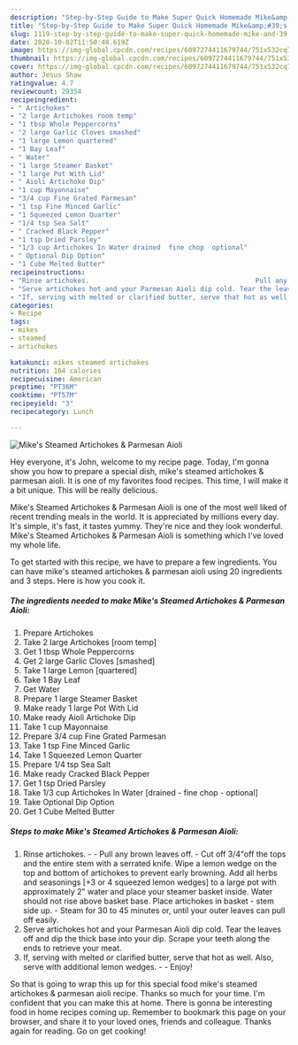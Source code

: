 ```yaml
---
description: "Step-by-Step Guide to Make Super Quick Homemade Mike&amp;#39;s Steamed Artichokes &amp;amp; Parmesan Aioli"
title: "Step-by-Step Guide to Make Super Quick Homemade Mike&amp;#39;s Steamed Artichokes &amp;amp; Parmesan Aioli"
slug: 1119-step-by-step-guide-to-make-super-quick-homemade-mike-and-39-s-steamed-artichokes-and-amp-parmesan-aioli
date: 2020-10-02T11:50:48.619Z
image: https://img-global.cpcdn.com/recipes/6097274411679744/751x532cq70/mikes-steamed-artichokes-parmesan-aioli-recipe-main-photo.jpg
thumbnail: https://img-global.cpcdn.com/recipes/6097274411679744/751x532cq70/mikes-steamed-artichokes-parmesan-aioli-recipe-main-photo.jpg
cover: https://img-global.cpcdn.com/recipes/6097274411679744/751x532cq70/mikes-steamed-artichokes-parmesan-aioli-recipe-main-photo.jpg
author: Jesus Shaw
ratingvalue: 4.7
reviewcount: 29354
recipeingredient:
- " Artichokes"
- "2 large Artichokes room temp"
- "1 tbsp Whole Peppercorns"
- "2 large Garlic Cloves smashed"
- "1 large Lemon quartered"
- "1 Bay Leaf"
- " Water"
- "1 large Steamer Basket"
- "1 large Pot With Lid"
- " Aioli Artichoke Dip"
- "1 cup Mayonnaise"
- "3/4 cup Fine Grated Parmesan"
- "1 tsp Fine Minced Garlic"
- "1 Squeezed Lemon Quarter"
- "1/4 tsp Sea Salt"
- " Cracked Black Pepper"
- "1 tsp Dried Parsley"
- "1/3 cup Artichokes In Water drained  fine chop  optional"
- " Optional Dip Option"
- "1 Cube Melted Butter"
recipeinstructions:
- "Rinse artichokes.                                          Pull any brown leaves off.                        Cut off 3/4&#34;off the tops and the entire stem with a serrated knife.                                                             Wipe a lemon wedge on the top and bottom of artichokes to prevent early browning.                                                                                                              Add all herbs and seasonings [+3 or 4 squeezed lemon wedges] to a large pot with approximately 2&#34; water and place your steamer basket inside. Water should not rise above basket base.                                                                                                                                                                    Place artichokes in basket - stem side up. Steam for 30 to 45 minutes or, until your outer leaves can pull off easily."
- "Serve artichokes hot and your Parmesan Aioli dip cold. Tear the leaves off and dip the thick base into your dip. Scrape your teeth along the ends to retrieve your meat."
- "If, serving with melted or clarified butter, serve that hot as well. Also, serve with additional lemon wedges.   Enjoy!"
categories:
- Recipe
tags:
- mikes
- steamed
- artichokes

katakunci: mikes steamed artichokes 
nutrition: 164 calories
recipecuisine: American
preptime: "PT36M"
cooktime: "PT57M"
recipeyield: "3"
recipecategory: Lunch

---
```



![Mike&#39;s Steamed Artichokes &amp; Parmesan Aioli](https://img-global.cpcdn.com/recipes/6097274411679744/751x532cq70/mikes-steamed-artichokes-parmesan-aioli-recipe-main-photo.jpg)

Hey everyone, it's John, welcome to my recipe page. Today, I'm gonna show you how to prepare a special dish, mike&#39;s steamed artichokes &amp; parmesan aioli. It is one of my favorites food recipes. This time, I will make it a bit unique. This will be really delicious.

Mike&#39;s Steamed Artichokes &amp; Parmesan Aioli is one of the most well liked of recent trending meals in the world. It is appreciated by millions every day. It's simple, it's fast, it tastes yummy. They're nice and they look wonderful. Mike&#39;s Steamed Artichokes &amp; Parmesan Aioli is something which I've loved my whole life.




To get started with this recipe, we have to prepare a few ingredients. You can have mike&#39;s steamed artichokes &amp; parmesan aioli using 20 ingredients and 3 steps. Here is how you cook it.

<!--inarticleads1-->

##### The ingredients needed to make Mike&#39;s Steamed Artichokes &amp; Parmesan Aioli:

1. Prepare  Artichokes
1. Take 2 large Artichokes [room temp]
1. Get 1 tbsp Whole Peppercorns
1. Get 2 large Garlic Cloves [smashed]
1. Take 1 large Lemon [quartered]
1. Take 1 Bay Leaf
1. Get  Water
1. Prepare 1 large Steamer Basket
1. Make ready 1 large Pot With Lid
1. Make ready  Aioli Artichoke Dip
1. Take 1 cup Mayonnaise
1. Prepare 3/4 cup Fine Grated Parmesan
1. Take 1 tsp Fine Minced Garlic
1. Take 1 Squeezed Lemon Quarter
1. Prepare 1/4 tsp Sea Salt
1. Make ready  Cracked Black Pepper
1. Get 1 tsp Dried Parsley
1. Take 1/3 cup Artichokes In Water [drained - fine chop - optional]
1. Take  Optional Dip Option
1. Get 1 Cube Melted Butter




<!--inarticleads2-->

##### Steps to make Mike&#39;s Steamed Artichokes &amp; Parmesan Aioli:

1. Rinse artichokes.                                         -  - Pull any brown leaves off.                        - Cut off 3/4&#34;off the tops and the entire stem with a serrated knife.                                                             Wipe a lemon wedge on the top and bottom of artichokes to prevent early browning.                                                                                                              Add all herbs and seasonings [+3 or 4 squeezed lemon wedges] to a large pot with approximately 2&#34; water and place your steamer basket inside. Water should not rise above basket base.                                                                                                                                                                    Place artichokes in basket - stem side up. - Steam for 30 to 45 minutes or, until your outer leaves can pull off easily.
1. Serve artichokes hot and your Parmesan Aioli dip cold. Tear the leaves off and dip the thick base into your dip. Scrape your teeth along the ends to retrieve your meat.
1. If, serving with melted or clarified butter, serve that hot as well. Also, serve with additional lemon wedges.  -  - Enjoy!




So that is going to wrap this up for this special food mike&#39;s steamed artichokes &amp; parmesan aioli recipe. Thanks so much for your time. I'm confident that you can make this at home. There is gonna be interesting food in home recipes coming up. Remember to bookmark this page on your browser, and share it to your loved ones, friends and colleague. Thanks again for reading. Go on get cooking!
